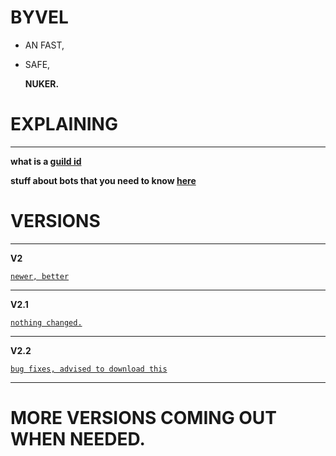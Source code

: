  # BYVEL

+ AN FAST,

+ SAFE,

   **NUKER.**
   
# EXPLAINING
--------------------------------------------------------------


**what is a [guild id](https://support.discord.com/hc/en-us/articles/206346498-Where-can-I-find-my-User-Server-Message-ID-)**



**stuff about bots that you need to know [here](https://discord.com/developers/docs/getting-started)**
               
   # VERSIONS
--------------------------------------------------------------
**V2**

 [`newer, better`](https://github.com/Blackus2k/byvel/blob/main/v2.zip)
 
 ----------------------------------------------------------------
 **V2.1**
 
 
 [`nothing changed.`](https://github.com/Blackus2k/byvel/blob/main/v2.1.zip)
 
 
 ----------------------------------------------------------------
 **V2.2**
 
 
 
 
 [`bug fixes, advised to download this`](https://github.com/Blackus2k/byvel/blob/main/byvel.zip)
 
 
 ----------------------------------------------------------------
 
 # MORE VERSIONS COMING OUT WHEN NEEDED.







